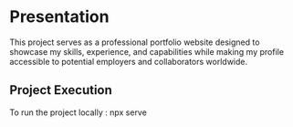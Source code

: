 # Presentation

This project serves as a professional portfolio website designed to showcase my skills, experience, and capabilities while making my profile accessible to potential employers and collaborators worldwide.

## Project Execution

To run the project locally : npx serve
